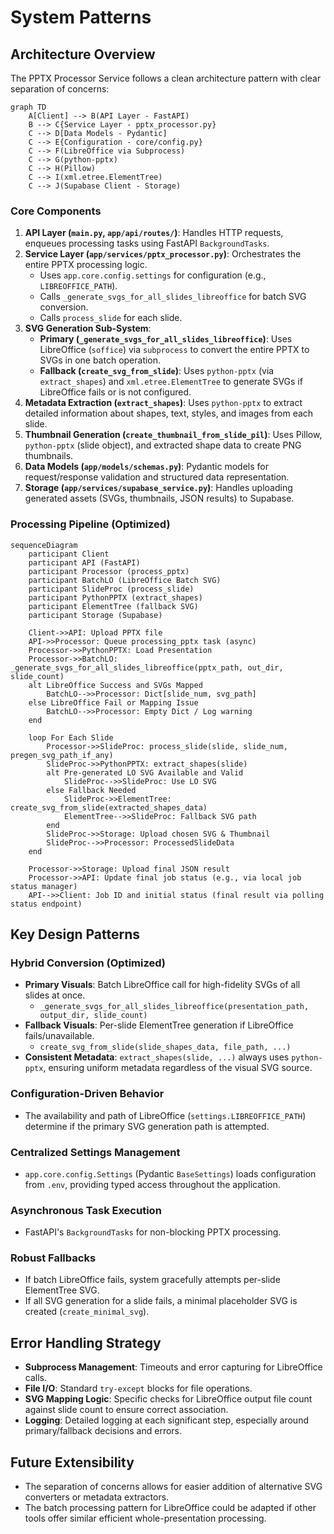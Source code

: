 # System Patterns

## Architecture Overview

The PPTX Processor Service follows a clean architecture pattern with clear separation of concerns:

```mermaid
graph TD
    A[Client] --> B(API Layer - FastAPI)
    B --> C{Service Layer - pptx_processor.py}
    C --> D[Data Models - Pydantic]
    C --> E{Configuration - core/config.py}
    C --> F(LibreOffice via Subprocess)
    C --> G(python-pptx)
    C --> H(Pillow)
    C --> I(xml.etree.ElementTree)
    C --> J(Supabase Client - Storage)
```

### Core Components
1.  **API Layer (`main.py`, `app/api/routes/`)**: Handles HTTP requests, enqueues processing tasks using FastAPI `BackgroundTasks`.
2.  **Service Layer (`app/services/pptx_processor.py`)**: Orchestrates the entire PPTX processing logic.
    *   Uses `app.core.config.settings` for configuration (e.g., `LIBREOFFICE_PATH`).
    *   Calls `_generate_svgs_for_all_slides_libreoffice` for batch SVG conversion.
    *   Calls `process_slide` for each slide.
3.  **SVG Generation Sub-System**:
    *   **Primary (`_generate_svgs_for_all_slides_libreoffice`)**: Uses LibreOffice (`soffice`) via `subprocess` to convert the entire PPTX to SVGs in one batch operation.
    *   **Fallback (`create_svg_from_slide`)**: Uses `python-pptx` (via `extract_shapes`) and `xml.etree.ElementTree` to generate SVGs if LibreOffice fails or is not configured.
4.  **Metadata Extraction (`extract_shapes`)**: Uses `python-pptx` to extract detailed information about shapes, text, styles, and images from each slide.
5.  **Thumbnail Generation (`create_thumbnail_from_slide_pil`)**: Uses Pillow, `python-pptx` (slide object), and extracted shape data to create PNG thumbnails.
6.  **Data Models (`app/models/schemas.py`)**: Pydantic models for request/response validation and structured data representation.
7.  **Storage (`app/services/supabase_service.py`)**: Handles uploading generated assets (SVGs, thumbnails, JSON results) to Supabase.

### Processing Pipeline (Optimized)

```mermaid
sequenceDiagram
    participant Client
    participant API (FastAPI)
    participant Processor (process_pptx)
    participant BatchLO (LibreOffice Batch SVG)
    participant SlideProc (process_slide)
    participant PythonPPTX (extract_shapes)
    participant ElementTree (fallback SVG)
    participant Storage (Supabase)

    Client->>API: Upload PPTX file
    API->>Processor: Queue processing_pptx task (async)
    Processor->>PythonPPTX: Load Presentation
    Processor->>BatchLO: _generate_svgs_for_all_slides_libreoffice(pptx_path, out_dir, slide_count)
    alt LibreOffice Success and SVGs Mapped
        BatchLO-->>Processor: Dict[slide_num, svg_path]
    else LibreOffice Fail or Mapping Issue
        BatchLO-->>Processor: Empty Dict / Log warning
    end

    loop For Each Slide
        Processor->>SlideProc: process_slide(slide, slide_num, pregen_svg_path_if_any)
        SlideProc->>PythonPPTX: extract_shapes(slide)
        alt Pre-generated LO SVG Available and Valid
            SlideProc-->>SlideProc: Use LO SVG
        else Fallback Needed
            SlideProc->>ElementTree: create_svg_from_slide(extracted_shapes_data)
            ElementTree-->>SlideProc: Fallback SVG path
        end
        SlideProc->>Storage: Upload chosen SVG & Thumbnail
        SlideProc-->>Processor: ProcessedSlideData
    end

    Processor->>Storage: Upload final JSON result
    Processor->>API: Update final job status (e.g., via local job status manager)
    API-->>Client: Job ID and initial status (final result via polling status endpoint)
```

## Key Design Patterns

### Hybrid Conversion (Optimized)
-   **Primary Visuals**: Batch LibreOffice call for high-fidelity SVGs of all slides at once.
    -   `_generate_svgs_for_all_slides_libreoffice(presentation_path, output_dir, slide_count)`
-   **Fallback Visuals**: Per-slide ElementTree generation if LibreOffice fails/unavailable.
    -   `create_svg_from_slide(slide_shapes_data, file_path, ...)`
-   **Consistent Metadata**: `extract_shapes(slide, ...)` always uses `python-pptx`, ensuring uniform metadata regardless of the visual SVG source.

### Configuration-Driven Behavior
-   The availability and path of LibreOffice (`settings.LIBREOFFICE_PATH`) determine if the primary SVG generation path is attempted.

### Centralized Settings Management
-   `app.core.config.Settings` (Pydantic `BaseSettings`) loads configuration from `.env`, providing typed access throughout the application.

### Asynchronous Task Execution
-   FastAPI's `BackgroundTasks` for non-blocking PPTX processing.

### Robust Fallbacks
-   If batch LibreOffice fails, system gracefully attempts per-slide ElementTree SVG.
-   If all SVG generation for a slide fails, a minimal placeholder SVG is created (`create_minimal_svg`).

## Error Handling Strategy
-   **Subprocess Management**: Timeouts and error capturing for LibreOffice calls.
-   **File I/O**: Standard `try-except` blocks for file operations.
-   **SVG Mapping Logic**: Specific checks for LibreOffice output file count against slide count to ensure correct association.
-   **Logging**: Detailed logging at each significant step, especially around primary/fallback decisions and errors.

## Future Extensibility
-   The separation of concerns allows for easier addition of alternative SVG converters or metadata extractors.
-   The batch processing pattern for LibreOffice could be adapted if other tools offer similar efficient whole-presentation processing. 
